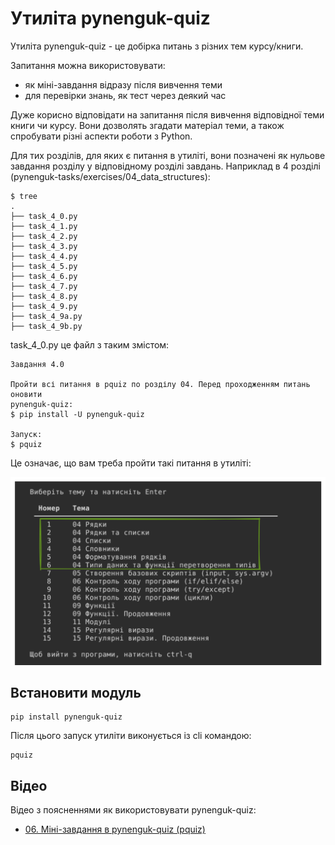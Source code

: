 # Утиліта pynenguk-quiz

Утиліта pynenguk-quiz - це добірка питань з різних тем курсу/книги.

Запитання можна використовувати:

* як міні-завдання відразу після вивчення теми
* для перевірки знань, як тест через деякий час

Дуже корисно відповідати на запитання після вивчення відповідної теми книги чи
курсу. Вони дозволять згадати матеріал теми, а також спробувати різні аспекти
роботи з Python.

Для тих розділів, для яких є питання в утиліті, вони позначені як нульове
завдання розділу у відповідному розділі завдань. Наприклад в 4 розділі
(pynenguk-tasks/exercises/04_data_structures):

```shell
$ tree
.
├── task_4_0.py
├── task_4_1.py
├── task_4_2.py
├── task_4_3.py
├── task_4_4.py
├── task_4_5.py
├── task_4_6.py
├── task_4_7.py
├── task_4_8.py
├── task_4_9.py
├── task_4_9a.py
├── task_4_9b.py
```

task_4_0.py це файл з таким змістом:
```
Завдання 4.0

Пройти всі питання в pquiz по розділу 04. Перед проходженням питань оновити
pynenguk-quiz:
$ pip install -U pynenguk-quiz

Запуск:
$ pquiz
```

Це означає, що вам треба пройти такі питання в утиліті:

![pquiz_04_select](https://raw.githubusercontent.com/natenka/pyneng.io/main/docs/assets/images/pquiz_main_select.png?token=GHSAT0AAAAAACCU35LBY4FFNRGGYBF7BF64ZDER5EA)

## Встановити модуль

```
pip install pynenguk-quiz
```

Після цього запуск утиліти виконується із cli командою:

```shell
pquiz
```

## Відео

Відео з поясненнями як використовувати pynenguk-quiz:

* [06. Міні-завдання в pynenguk-quiz (pquiz)](https://youtu.be/LBI2I5fMrAQ)
